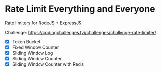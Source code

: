 # Rate Limit Everything and Everyone

Rate limiters for NodeJS + ExpressJS

Challenge: https://codingchallenges.fyi/challenges/challenge-rate-limiter/

- [x] Token Bucket
- [x] Fixed Window Counter
- [x] Sliding Window Log
- [x] Sliding Window Counter
- [x] Sliding Window Counter with Redis
